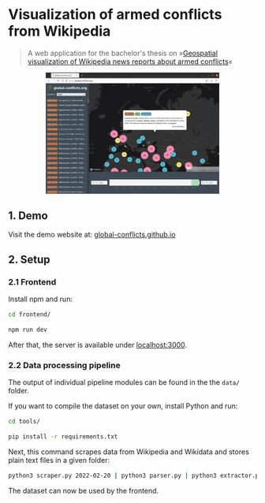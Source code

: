 # Visualization of armed conflicts from Wikipedia

> A web application for the bachelor's thesis on »[Geospatial visualization of Wikipedia news reports about armed conflicts](https://raw.githubusercontent.com/Global-Conflicts/thesis/master/Thesis.pdf)«

<p align="center">
   <img src="screenrecording.gif" alt="Screenshot" width="70%">
</p>

## 1. Demo

Visit the demo website at: [global-conflicts.github.io](https://global-conflicts.github.io/)

## 2. Setup

### 2.1 Frontend

Install npm and run:

```sh
cd frontend/
```

```sh
npm run dev
```

After that, the server is available under [localhost:3000](http://localhost:3000).

### 2.2 Data processing pipeline

The output of individual pipeline modules can be found in the the `data/` folder.

If you want to compile the dataset on your own, install Python and run:


```sh
cd tools/
```

```sh
pip install -r requirements.txt
```

Next, this command scrapes data from Wikipedia and Wikidata and stores plain text files in a given folder:

```sh
python3 scraper.py 2022-02-20 | python3 parser.py | python3 extractor.py "Armed attacks and conflicts" "Armed conflicts and attacks" | python3 locator.py | python3 jsonifier.py ../frontend/src/data/incidents.json

```

The dataset can now be used by the frontend.
